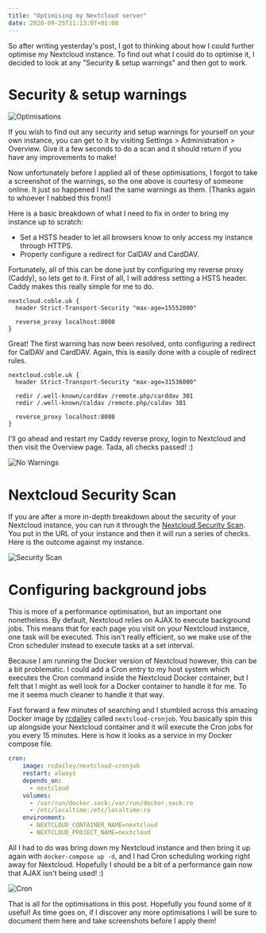 ```yaml
---
title: "Optimising my Nextcloud server"
date: 2020-09-25T11:13:07+01:00
---
```


So after writing yesterday's post, I got to thinking about how I could further optimise my Nextcloud instance. To find out what I could do to optimise it, I decided to look at any "Security & setup warnings" and then got to work. 

# Security & setup warnings
![Optimisations](/img/2020-09-24/nextcloud-optimisations.png)

If you wish to find out any security and setup warnings for yourself on your own instance, you can get to it by visiting Settings > Administration > Overview. Give it a few seconds to do a scan and it should return if you have any improvements to make!

Now unfortunately before I applied all of these optimisations, I forgot to take a screenshot of the warnings, so the one above is courtesy of someone online. It just so happened I had the same warnings as them. (Thanks again to whoever I nabbed this from!)

Here is a basic breakdown of what I need to fix in order to bring my instance up to scratch:
- Set a HSTS header to let all browsers know to only access my instance through HTTPS.
- Properly configure a redirect for CalDAV and CardDAV.

Fortunately, all of this can be done just by configuring my reverse proxy (Caddy), so lets get to it. First of all, I will address setting a HSTS header. Caddy makes this really simple for me to do.

```
nextcloud.coble.uk {
  header Strict-Transport-Security "max-age=15552000"
  
  reverse_proxy localhost:8080
}
```

Great! The first warning has now been resolved, onto configuring a redirect for CalDAV and CardDAV. Again, this is easily done with a couple of redirect rules.

```
nextcloud.coble.uk {
  header Strict-Transport-Security "max-age=31536000"

  redir /.well-known/carddav /remote.php/carddav 301
  redir /.well-known/caldav /remote.php/caldav 301
  
  reverse_proxy localhost:8080
}
```

I'll go ahead and restart my Caddy reverse proxy, login to Nextcloud and then visit the Overview page. Tada, all checks passed! :)

![No Warnings](/img/2020-09-24/2020-09-24_18-07.png)

# Nextcloud Security Scan
If you are after a more in-depth breakdown about the security of your Nextcloud instance, you can run it through the [Nextcloud Security Scan](https://scan.nextcloud.com/). You put in the URL of your instance and then it will run a series of checks. Here is the outcome against my instance.

![Security Scan](/img/2020-09-24/2020-09-24_18-13.png)

# Configuring background jobs
This is more of a performance optimisation, but an important one nonetheless. By default, Nextcloud relies on AJAX to execute background jobs. This means that for each page you visit on your Nextcloud instance, one task will be executed. This isn't really efficient, so we make use of the Cron scheduler instead to execute tasks at a set interval.

Because I am running the Docker version of Nextcloud however, this can be a bit problematic. I could add a Cron entry to my host system which executes the Cron command inside the Nextcloud Docker container, but I felt that I might as well look for a Docker container to handle it for me. To me it seems much cleaner to handle it that way.

Fast forward a few minutes of searching and I stumbled across this amazing Docker image by [rcdailey](https://github.com/rcdailey) called `nextcloud-cronjob`. You basically spin this up alongside your Nextcloud container and it will execute the Cron jobs for you every 15 minutes. Here is how it looks as a service in my Docker compose file.

```yaml
cron:
    image: rcdailey/nextcloud-cronjob
    restart: always
    depends_on:
      - nextcloud
    volumes:
      - /var/run/docker.sock:/var/run/docker.sock:ro
      - /etc/localtime:/etc/localtime:ro
    environment:
      - NEXTCLOUD_CONTAINER_NAME=nextcloud
      - NEXTCLOUD_PROJECT_NAME=nextcloud
```

All I had to do was bring down my Nextcloud instance and then bring it up again with `docker-compose up -d`, and I had Cron scheduling working right away for Nextcloud. Hopefully I should be a bit of a performance gain now that AJAX isn't being used! :)

![Cron](/img/2020-09-24/2020-09-24_18-24.png)

That is all for the optimisations in this post. Hopefully you found some of it useful! As time goes on, if I discover any more optimisations I will be sure to document them here and take screenshots before I apply them!
